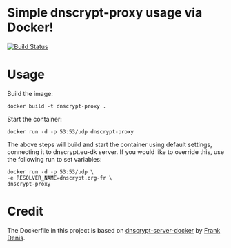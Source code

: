 # Simple dnscrypt-proxy usage via Docker!
[![Build Status](https://travis-ci.org/dnscryptio/dnscrypt-proxy-docker.svg?branch=master)](https://travis-ci.org/dnscryptio/dnscrypt-proxy-docker)

# Usage

Build the image:

	docker build -t dnscrypt-proxy .

Start the container:

	docker run -d -p 53:53/udp dnscrypt-proxy

The above steps will build and start the container using default settings, connecting it to dnscrypt.eu-dk server. If you would like to override this, use the following run to set variables:

	docker run -d -p 53:53/udp \
	-e RESOLVER_NAME=dnscrypt.org-fr \
	dnscrypt-proxy

# Credit

The Dockerfile in this project is based on [dnscrypt-server-docker](https://github.com/jedisct1/dnscrypt-server-docker) by [Frank Denis](https://00f.net/).

